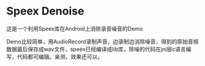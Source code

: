 # Speex Denoise
这是一个利用Speex库在Android上消除录音噪音的Demo



Demo比较简单，用AudioRecord录制声音，边录制边消除噪音，得到的原始音频数据最后保存成wav文件，speex已经编译成lib库，除噪的代码在jni层c语言编写，代码都可编辑。亲测，效果还可以。
